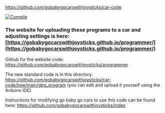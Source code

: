 https://github.com/gobabygocarswithjoysticks/car-code

[![Compile](https://github.com/gobabygocarswithjoysticks/car-code/actions/workflows/compile.yml/badge.svg)](https://github.com/gobabygocarswithjoysticks/car-code/actions/workflows/compile.yml)

### The website for uploading these programs to a car and adjusting settings is here: [https://gobabygocarswithjoysticks.github.io/programmer/](https://gobabygocarswithjoysticks.github.io/programmer/)

Github for the website code: https://github.com/gobabygocarswithjoysticks/programmer

The new standard code is in this directory: https://github.com/gobabygocarswithjoysticks/car-code/tree/main/gbg_program (you can edit and upload it yourself using the Arduino IDE).

Instructions for modifying go baby go cars to use this code can be found here: https://github.com/gobabygocarswithjoysticks/index 
